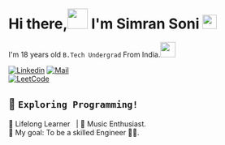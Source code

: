 # Hi there,<img src="https://media.giphy.com/media/hvRJCLFzcasrR4ia7z/giphy.gif" height="40px" width="40px"> I'm Simran Soni  <img src="https://emojis.slackmojis.com/emojis/images/1531849430/4246/blob-sunglasses.gif?1531849430" width="28"/>
I'm 18 years old `B.Tech Undergrad` From India.<img src="https://media.giphy.com/media/WUlplcMpOCEmTGBtBW/giphy.gif" width="30">


[![Linkedin](https://img.shields.io/badge/LinkedIn-Simran%20Soni-blue?logo=Linkedin&logoColor=blue&labelColor=black)](https://www.linkedin.com/in/simran-soni-95aa43324/)
[![Mail](https://img.shields.io/badge/Gmail-simransoni2307@gmail.com-red?logo=Gmail&logoColor=red&labelColor=black)](mailto:simransoni2307@gmail.com)
<br>
[![LeetCode](https://img.shields.io/badge/LeetCode-moni2307-orange?logo=leetcode&logoColor=orange&labelColor=black)](https://leetcode.com/u/moni2307/)


## 🌟 `Exploring Programming!`

🌱 Lifelong Learner &nbsp; |  🎵 Music Enthusiast. <br />
🥅 My goal: To be a skilled Engineer 👨‍💻. <br />

